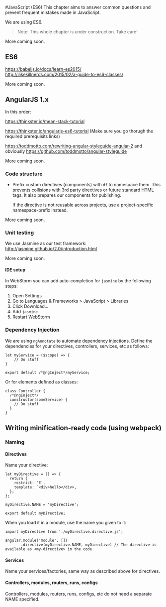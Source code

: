 #JavaScript (ES6)
This chapter aims to answer common questions and prevent frequent mistakes made in JavaScript.

We are using ES6.

> Note: This whole chapter is under construction. Take care!

More coming soon.

## ES6
https://babeljs.io/docs/learn-es2015/  
http://ilikekillnerds.com/2015/02/a-guide-to-es6-classes/  

More coming soon.  

## AngularJS 1.x


In this order:

https://thinkster.io/mean-stack-tutorial

https://thinkster.io/angularjs-es6-tutorial (Make sure you go thorugh the required prerequisits links)

https://toddmotto.com/rewriting-angular-styleguide-angular-2 and obviously https://github.com/toddmotto/angular-styleguide

More coming soon.

### Code structure

* Prefix custom directives (components) with `df` to namespace them. This prevents collisions with 3rd party directives or future standard HTML tags. It also prepares our components for publishing.

  If the directive is not reusable across projects, use a project-specific namespace-prefix instead.

More coming soon.

### Unit testing
We use Jasmine as our test framework: http://jasmine.github.io/2.0/introduction.html

More coming soon.

#### IDE setup
In WebStorm you can add auto-completion for `jasmine` by the following steps:

1. Open Settings
2. Go to Languages & Frameworks > JavaScript > Libraries
3. Click Download...
4. Add `jasmine`
5. Restart WebStorm

### Dependency Injection
We are using `ngAnnotate` to automate dependency injections. Define the dependencies for your directives, controllers, services, etc as follows:
```
let myService = ($scope) => {
    // Do stuff
}

export default /*@ngInject*/myService;
```
Or for elements defined as classes:
```
class Controller {
  /*@ngInject*/
  constructor(someService) {
    // Do stuff
  }
}
```


## Writing minification-ready code (using webpack)

### Naming

#### Directives
Name your directive:
```
let myDirective = () => {
  return {
    restrict: 'E',
    template: `<div>hello</div>,
  };
};

myDirective.NAME = 'myDirective';

export default myDirective;
```

When you load it in a module, use the name you given to it:
```
import myDirective from './myDirective.directive.js';

angular.module('module', [])
       .directive(myDirective.NAME, myDirective) // The directive is available as <my-directive> in the code
```

#### Services
Name your services/factories, same way as described above for directives.

#### Controllers, modules, routers, runs, configs
Controllers, modules, routers, runs, configs, etc do not need a separate NAME specified.
